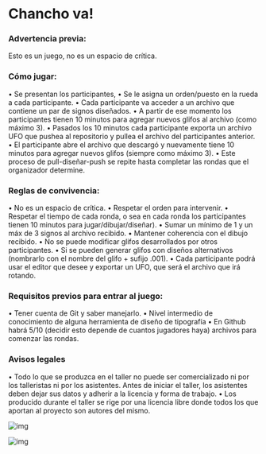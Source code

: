 # Chancho va!

### Advertencia previa:
Esto es un juego, no es un espacio de crítica.

### Cómo jugar:

• Se presentan los participantes,
• Se le asigna un orden/puesto en la rueda a cada participante. 
• Cada participante va acceder a un archivo que contiene un par de signos diseñados. 
• A partir de ese momento los participantes tienen 10 minutos para agregar nuevos glifos al archivo (como máximo 3).
• Pasados los 10 minutos cada participante exporta un archivo UFO que pushea al repositorio y pullea el archivo del participantes anterior.
• El participante abre el archivo que descargó y nuevamente tiene 10 minutos para agregar nuevos glifos (siempre como máximo 3).
• Este proceso de pull-diseñar-push se repite hasta completar las rondas que el organizador determine.

### Reglas de convivencia:

• No es un espacio de crítica.
• Respetar el orden para intervenir.
• Respetar el tiempo de cada ronda, o sea en cada ronda los participantes tienen 10 minutos para jugar/dibujar/diseñar).
• Sumar un mínimo de 1 y un máx de 3 signos al archivo recibido.
• Mantener coherencia con el dibujo recibido.
• No se puede modificar glifos desarrollados por otros participantes.
• Si se pueden generar glifos con diseños alternativos (nombrarlo con el nombre del glifo + sufijo .001).
• Cada participante podrá usar el editor que desee y exportar un UFO, que será el archivo que irá rotando.

### Requisitos previos para entrar al juego:

• Tener cuenta de Git y saber manejarlo.
• Nivel intermedio de conocimiento de alguna herramienta de diseño de tipografía
• En Github habrá 5/10 (decidir esto depende de cuantos jugadores haya) archivos para comenzar las rondas.

### Avisos legales

• Todo lo que se produzca en el taller no puede ser comercializado ni por los talleristas ni por los asistentes. Antes de iniciar el taller, los asistentes deben dejar sus datos y adherir a la licencia y forma de trabajo.
• Los producido durante el taller se rige por una licencia libre donde todos los que aportan al proyecto son autores del mismo.


![img](https://github.com/CaroGiovagnoli/chancho_va/blob/master/img/grafico.jpg?raw=true)

![img](https://github.com/chanchooo-vaaa/chanchooo-vaaa/blob/master/img/chanchocuadro-01.png?raw=true)


